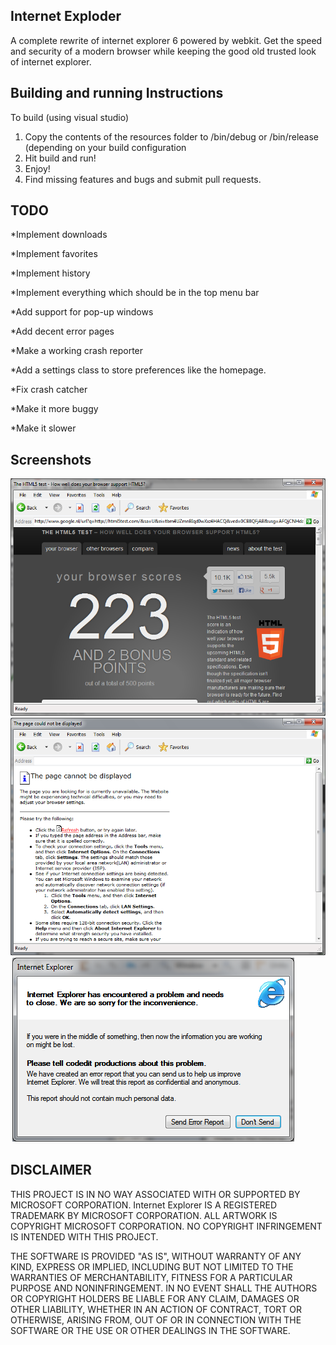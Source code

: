 Internet Exploder
---------------------
A complete rewrite of internet explorer 6 powered by webkit. Get the speed and security of a modern browser while keeping the good old trusted look of internet explorer.

Building and running Instructions
----------------------------------
To build (using visual studio)

1. Copy the contents of the resources folder to /bin/debug or /bin/release (depending on your build configuration
2. Hit build and run!
3. Enjoy!
4. Find missing features and bugs and submit pull requests.

TODO
--------------------------------

*Implement downloads

*Implement favorites

*Implement history

*Implement everything which should be in the top menu bar

*Add support for pop-up windows

*Add decent error pages

*Make a working crash reporter

*Add a settings class to store preferences like the homepage.

*Fix crash catcher

*Make it more buggy

*Make it slower

Screenshots
--------------------------
![1](/Screenshots/1.png "1")
![2](/Screenshots/2.png "2")
![3](/Screenshots/3.png "3")



DISCLAIMER
--------------------------

THIS PROJECT IS IN NO WAY ASSOCIATED WITH OR SUPPORTED BY MICROSOFT CORPORATION. Internet Explorer IS A REGISTERED TRADEMARK BY MICROSOFT CORPORATION. ALL ARTWORK IS COPYRIGHT MICROSOFT CORPORATION. NO COPYRIGHT INFRINGEMENT IS INTENDED WITH THIS PROJECT.

THE SOFTWARE IS PROVIDED "AS IS", WITHOUT WARRANTY OF ANY KIND, EXPRESS OR IMPLIED, INCLUDING BUT NOT LIMITED TO THE WARRANTIES OF MERCHANTABILITY, FITNESS FOR A PARTICULAR PURPOSE AND NONINFRINGEMENT. IN NO EVENT SHALL THE AUTHORS OR COPYRIGHT HOLDERS BE LIABLE FOR ANY CLAIM, DAMAGES OR OTHER LIABILITY, WHETHER IN AN ACTION OF CONTRACT, TORT OR OTHERWISE, ARISING FROM, OUT OF OR IN CONNECTION WITH THE SOFTWARE OR THE USE OR OTHER DEALINGS IN THE SOFTWARE.
